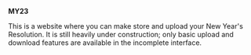 **MY23**

This is a website where you can make store and upload your New Year's Resolution.
It is still heavily under construction; only basic upload and download features are available in the incomplete interface.